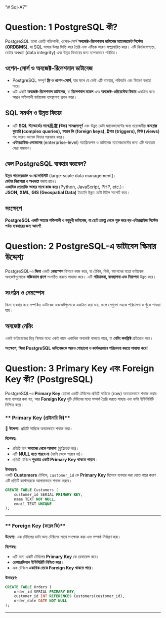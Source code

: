 "# Sql-A7" 

# Question: 1 PostgreSQL কী?

PostgreSQL হলো একটি শক্তিশালী, ওপেন-সোর্স **অবজেক্ট-রিলেশনাল ডাটাবেজ ম্যানেজমেন্ট সিস্টেম (ORDBMS)**, যা SQL ভাষার উপর ভিত্তি করে তৈরি এবং এটিকে আরও সম্প্রসারিত করে। এটি নির্ভরযোগ্যতা, ডেটার অখণ্ডতা (data integrity) এবং উন্নত ফিচারের জন্য ব্যাপকভাবে পরিচিত।

##  ওপেন-সোর্স ও অবজেক্ট-রিলেশনাল ডাটাবেজ
- PostgreSQL সম্পূর্ণ **ফ্রি ও ওপেন-সোর্স**, যার ফলে যে কেউ এটি ব্যবহার, পরিবর্তন এবং বিতরণ করতে পারে।  
- এটি একটি **অবজেক্ট-রিলেশনাল ডাটাবেজ**, যা **রিলেশনাল মডেল** এবং **অবজেক্ট-ওরিয়েন্টেড ফিচার** একত্রিত করে আরও শক্তিশালী ডাটাবেজ ব্যবস্থাপনা প্রদান করে।  

##  SQL সমর্থন ও উন্নত ফিচার
- এটি **SQL স্ট্যান্ডার্ডের সাথে高度 (উচ্চ) সামঞ্জস্যপূর্ণ** এবং উন্নত ডেটা ম্যানেজমেন্টের জন্য প্রয়োজনীয় **কমপ্লেক্স কুয়েরি (complex queries), ফরেন কি (foreign keys), ট্রিগার (triggers), ভিউ (views)** সহ আরও অনেক ফিচার সরবরাহ করে।  
- **এন্টারপ্রাইজ-লেভেলের** (enterprise-level) অ্যাপ্লিকেশন ও ডাটাবেজ ম্যানেজমেন্টের জন্য এটি অন্যতম সেরা সমাধান।  

## কেন PostgreSQL ব্যবহার করবেন?
 **উন্নত পারফরম্যান্স ও স্কেলেবিলিটি** (large-scale data management)।  
 **ডেটার নিরাপত্তা ও অখণ্ডতা** বজায় রাখে।  
 **একাধিক প্রোগ্রামিং ভাষার সাথে কাজ করে** (Python, JavaScript, PHP, etc.)।  
 **JSON, XML, GIS (Geospatial Data)** ইত্যাদি উন্নত ডেটা টাইপ সাপোর্ট করে।  

## সংক্ষেপে
**PostgreSQL একটি অত্যন্ত শক্তিশালী ও বহুমুখী ডাটাবেজ, যা ছোট প্রকল্প থেকে শুরু করে বড় এন্টারপ্রাইজ সিস্টেম পর্যন্ত ব্যবহারের জন্য আদর্শ!** 



# Question: 2 PostgreSQL-এ ডাটাবেস স্কিমার উদ্দেশ্য

PostgreSQL-এ **স্কিমা** একটি **নেমস্পেস** হিসাবে কাজ করে, যা টেবিল, ভিউ, ফাংশনের মতো ডাটাবেজ অবজেক্টগুলোকে **লজিক্যাল গ্রুপে** সংগঠিত করতে সাহায্য করে। এটি **পরিচালনা, ব্যবস্থাপনা এবং নিরাপত্তা** উন্নত করে।

##  সংগঠন ও নেমস্পেস
স্কিমা ব্যবহার করে সম্পর্কিত ডাটাবেজ অবজেক্টগুলোকে একত্রিত করা যায়, ফলে সেগুলো সহজে পরিচালনা ও খুঁজে পাওয়া যায়।

##  অবজেক্ট নেমিং
একই ডাটাবেজের ভিন্ন স্কিমার মধ্যে একই নামে একাধিক অবজেক্ট থাকতে পারে, যা **নেমিং কনফ্লিক্ট** প্রতিরোধ করে।

**সংক্ষেপে, স্কিমা PostgreSQL ডাটাবেজকে আরও গোছালো ও কার্যকরভাবে পরিচালনা করতে সাহায্য করে!** 






# Question: 3 **Primary Key এবং Foreign Key কী? (PostgreSQL)**  

PostgreSQL-এ **Primary Key** হোলো একটি টেবিলের প্রতিটি সারিকে (row) অন্যতমভাবে শনাক্ত করার জন্য ব্যবহার করা হয়, আর **Foreign Key** দুটি টেবিলের মধ্যে সম্পর্ক তৈরি করতে সাহায় এবং ডাটা ইন্টিগিরিটি নিশ্চিত করে।  

### ** Primary Key (প্রাইমারি কি)**  
📌 **উদ্দেশ্য:** প্রতিটি সারিকে অন্যমভাবে শনাক্ত করা।  

 **বিশেষত্ব:**  
- প্রতিটি মান **অন্যদের থেকে আলাদা** (ডুপ্লিকেট নয়)।  
- এটি **NULL হতে পারবে না** (খালি থেকে পারবে না)।  
- প্রতিটি টেবিলে **শুধ়মাত্র একটি Primary Key থাকতে পারবে**।  

 **উদাহরণ:**  
একটি **Customers** টেবিলে, `customer_id` কে **Primary Key** হিসেবে ব্যবহার করা যেতে পারে কারণ এটি প্রতিটি কাস্টমারকে আলাদাভাবে শনাক্ত করবে।  

```sql
CREATE TABLE Customers (
    customer_id SERIAL PRIMARY KEY,
    name TEXT NOT NULL,
    email TEXT UNIQUE
);
```

---

### ** Foreign Key (ফরেন কি)**  
 **উদ্দেশ্য:** এক টেবিলের ডাটা অন্য টেবিলের সাথে সংক্ষোক করা এবং সম্পর্ক নির্ধারণ করা।  

 **বিশেষত্ব:**  
- এটি অন্য একটি টেবিলের **Primary Key** কে রেফারেন্স করে।  
- **রেফারেন্সিযাল ইন্টিগিরিটি নিশ্চিত করে**।  
- এক টেবিলে **একাধিক তেকে Foreign Key থাকতে পারে**।  

 **উদাহরণ:**  
```sql
CREATE TABLE Orders (
    order_id SERIAL PRIMARY KEY,
    customer_id INT REFERENCES Customers(customer_id),
    order_date DATE NOT NULL
);
```
---


